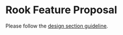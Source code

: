 # Rook Feature Proposal

Please follow the [design section guideline](https://rook.io/docs/rook/v1.9/Contributing/development-flow/#design-document).
